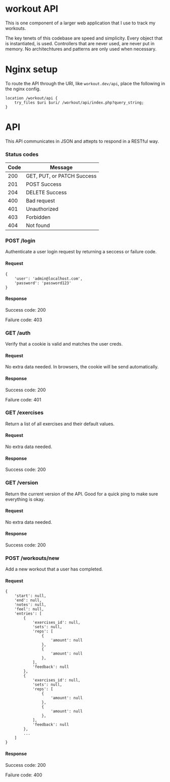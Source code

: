 # workout API

This is one component of a larger web application that I use to track my workouts.

The key tenets of this codebase are speed and simplicity. Every object that is instantiated, is used. Controllers that are never used, are never put in memory. No architechtures and patterns are only used when necessary.

# Nginx setup

To route the API through the URI, like `workout.dev/api`, place the following in the nginx config.

```
location /workout/api {
    try_files $uri $uri/ /workout/api/index.php?query_string;
}
```

# API

This API communicates in JSON and attepts to respond in a RESTful way.

### Status codes

Code | Message
---- | -------
200  | GET, PUT, or PATCH Success
201  | POST Success
204  | DELETE Success
400  | Bad request
401  | Unauthorized
403  | Forbidden
404  | Not found

### POST /login

Authenticate a user login request by returning a seccess or failure code.

#### Request

```
{
    'user': 'admin@localhost.com',
    'password': 'password123'
}
```

#### Response

Success code: 200

Failure code: 403

### GET /auth

Verify that a cookie is valid and matches the user creds.

#### Request

No extra data needed. In browsers, the cookie will be send automatically.

#### Response

Success code: 200

Failure code: 401


### GET /exercises

Return a list of all exercises and their default values.

#### Request

No extra data needed.

#### Response

Success code: 200

### GET /version

Return the current version of the API. Good for a quick ping to make sure everything is okay.

#### Request

No extra data needed.

#### Response

Success code: 200

### POST /workouts/new

Add a new workout that a user has completed.

#### Request

```
{
    'start': null,
    'end': null,
    'notes': null,
    'feel': null,
    'entries': [
        {
            'exercises_id': null,
            'sets': null,
            'reps': [
                {
                    'amount': null
                },
                {
                    'amount': null
                },
            ],
            'feedback': null
        },
        {
            'exercises_id': null,
            'sets': null,
            'reps': [
                {
                    'amount': null
                },
                {
                    'amount': null
                },
            ],
            'feedback': null
        },
        ...
    ]
}
```

#### Response

Success code: 200

Failure code: 400

